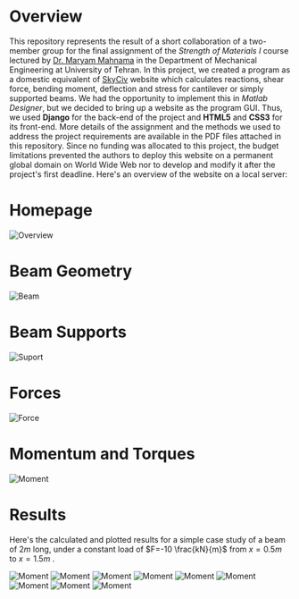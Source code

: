 # Overview

This repository represents the result of a short collaboration of a two-member group for the final assignment of the *Strength of Materials I* course lectured by [Dr. Maryam Mahnama](https://orcid.org/0000-0003-0220-0308) in the Department of Mechanical Engineering at University of Tehran. In this project, we created a program as a domestic equivalent of [SkyCiv](https://skyciv.com/free-beam-calculator/) website which calculates reactions, shear force, bending moment, deflection and stress for cantilever or simply supported beams. We had the opportunity to implement this in *Matlab Designer*, but we decided to bring up a website as the program GUI. Thus, we used **Django** for the back-end of the project and **HTML5** and **CSS3** for its front-end. More details of the assignment and the methods we used to address the project requirements are available in the PDF files attached in this repository. Since no funding was allocated to this project, the budget limitations prevented the authors to deploy this website on a permanent global domain on World Wide Web nor to develop and modify it after the project's first deadline. Here's an overview of the website on a local server:

# Homepage
![Overview](Pics/image.png)

# Beam Geometry
![Beam](Pics/image-1.png)

# Beam Supports
![Suport](Pics/image-2.png)

# Forces
![Force](Pics/image-3.png)

# Momentum and Torques
![Moment](Pics/image-4.png)

# Results
Here's the calculated and plotted results for a simple case study of a beam of $2 m$ long, under a constant load of $F=-10 \frac{kN}{m}$ from $x=0.5 m$ to $x=1.5 m$ .


![Moment](Pics/result/loads1.png)
![Moment](Pics/result/loads2.png)
![Moment](Pics/result/torque.png)
![Moment](Pics/result/tau_x.png)
![Moment](Pics/result/tau_y.png)
![Moment](Pics/result/tau_xy.png)
![Moment](Pics/result/sigma.png)
![Moment](Pics/result/plt.png)
![Moment](Pics/result/latex.png)
